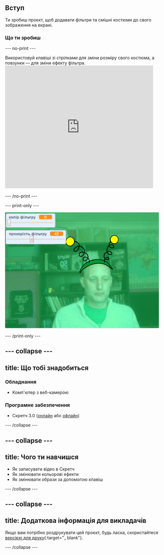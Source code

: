 ## Вступ

Ти зробиш проєкт, щоб додавати фільтри та смішні костюми до свого зображення на екрані.

### Що ти зробиш

--- no-print ---

Використовуй клавіші зі стрілками для зміни розміру свого костюма, а повзунки — для зміни ефекту фільтра. <iframe src="https://scratch.mit.edu/projects/384708492/embed" allowtransparency="true" width="485" height="402" frameborder="0" scrolling="no" allowfullscreen mark="crwd-mark"></iframe>

--- /no-print ---

--- print-only ---

![Завершений проєкт](images/final.png)

--- /print-only ---

--- collapse ---
---
title: Що тобі знадобиться
---

### Обладнання

+ Комп'ютер з веб-камерою

### Програмне забезпечення

+ Скретч 3.0 ([онлайн](http://rpf.io/scratchon) або [офлайн](http://rpf.io/scratchoff))

--- /collapse ---

--- collapse ---
---
title: Чого ти навчишся
---

- Як записувати відео в Скретч
- Як змінювати кольорові ефекти
- Як змінювати образи за допомогою клавіш

--- /collapse ---

--- collapse ---
---
title: Додаткова інформація для викладачів
---

Якщо вам потрібно роздрукувати цей проєкт, будь ласка, скористайтеся [версією для друку](https://projects.raspberrypi.org/uk-UA/projects/scratchchat-filters/print){:target="_ blank"}.

--- /collapse ---
